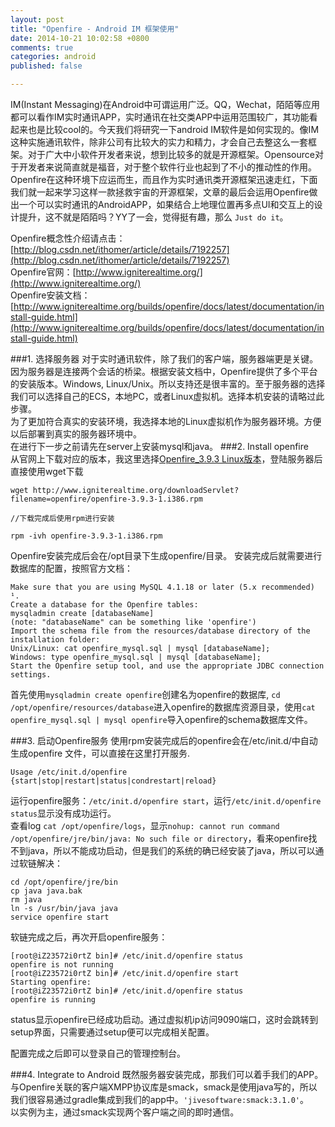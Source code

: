 ```yaml
---
layout: post
title: "Openfire - Android IM 框架使用"
date: 2014-10-21 10:02:58 +0800
comments: true
categories: android
published: false

---
```

IM(Instant Messaging)在Android中可谓运用广泛。QQ，Wechat，陌陌等应用都可以看作IM实时通讯APP，实时通讯在社交类APP中运用范围较广，其功能看起来也是比较cool的。今天我们将研究一下android IM软件是如何实现的。像IM这种实施通讯软件，除非公司有比较大的实力和精力，才会自己去整这么一套框架。对于广大中小软件开发者来说，想到比较多的就是开源框架。Opensource对于开发者来说简直就是福音，对于整个软件行业也起到了不小的推动性的作用。  
Openfire在这种环境下应运而生，而且作为实时通讯类开源框架迅速走红，下面我们就一起来学习这样一款拯救宇宙的开源框架，文章的最后会运用Openfire做出一个可以实时通讯的AndroidAPP，如果结合上地理位置再多点UI和交互上的设计提升，这不就是陌陌吗？YY了一会，觉得挺有趣，那么 `Just do it`。  

Openfire概念性介绍请点击：[http://blog.csdn.net/ithomer/article/details/7192257](http://blog.csdn.net/ithomer/article/details/7192257)  
Openfire官网：[http://www.igniterealtime.org/](http://www.igniterealtime.org/)  
Openfire安装文档：[http://www.igniterealtime.org/builds/openfire/docs/latest/documentation/install-guide.html](http://www.igniterealtime.org/builds/openfire/docs/latest/documentation/install-guide.html)

###1. 选择服务器
对于实时通讯软件，除了我们的客户端，服务器端更是关键。因为服务器是连接两个会话的桥梁。根据安装文档中，Openfire提供了多个平台的安装版本。Windows, Linux/Unix。所以支持还是很丰富的。至于服务器的选择我们可以选择自己的ECS，本地PC，或者Linux虚拟机。选择本机安装的请略过此步骤。  
为了更加符合真实的安装环境，我选择本地的Linux虚拟机作为服务器环境。方便以后部署到真实的服务器环境中。    
在进行下一步之前请先在server上安装mysql和java。
###2. Install openfire  
从官网上下载对应的版本，我这里选择[Openfire_3.9.3 Linux版本](http://www.igniterealtime.org/downloads/index.jsp)，登陆服务器后直接使用wget下载

```
wget http://www.igniterealtime.org/downloadServlet?filename=openfire/openfire-3.9.3-1.i386.rpm

//下载完成后使用rpm进行安装

rpm -ivh openfire-3.9.3-1.i386.rpm

```
Openfire安装完成后会在/opt目录下生成openfire/目录。
安装完成后就需要进行数据库的配置，按照官方文档：

```
Make sure that you are using MySQL 4.1.18 or later (5.x recommended) ¹.
Create a database for the Openfire tables:
mysqladmin create [databaseName]
(note: "databaseName" can be something like 'openfire')
Import the schema file from the resources/database directory of the installation folder:
Unix/Linux: cat openfire_mysql.sql | mysql [databaseName]; 
Windows: type openfire_mysql.sql | mysql [databaseName];
Start the Openfire setup tool, and use the appropriate JDBC connection settings.

```

首先使用`mysqladmin create openfire`创建名为openfire的数据库, `cd /opt/openfire/resources/database`进入openfire的数据库资源目录，使用`cat openfire_mysql.sql | mysql openfire`导入openfire的schema数据库文件。

###3. 启动Openfire服务
使用rpm安装完成后的openfire会在/etc/init.d/中自动生成openfire 文件，可以直接在这里打开服务.

```
Usage /etc/init.d/openfire {start|stop|restart|status|condrestart|reload}

```

运行openfire服务：`/etc/init.d/openfire start`，运行`/etc/init.d/openfire status`显示没有成功运行。  
查看log `cat /opt/openfire/logs`，显示`nohup: cannot run command /opt/openfire/jre/bin/java: No such file or directory`，看来openfire找不到java，所以不能成功启动，但是我们的系统的确已经安装了java，所以可以通过软链解决：  

```
cd /opt/openfire/jre/bin
cp java java.bak
rm java
ln -s /usr/bin/java java
service openfire start

```

软链完成之后，再次开启openfire服务：

```
[root@iZ23572i0rtZ bin]# /etc/init.d/openfire status
openfire is not running
[root@iZ23572i0rtZ bin]# /etc/init.d/openfire start
Starting openfire:
[root@iZ23572i0rtZ bin]# /etc/init.d/openfire status
openfire is running

```
status显示openfire已经成功启动。通过虚拟机ip访问9090端口，这时会跳转到setup界面，只需要通过setup便可以完成相关配置。

配置完成之后即可以登录自己的管理控制台。

###4. Integrate to Android
既然服务器安装完成，那我们可以着手我们的APP。与Openfire关联的客户端XMPP协议库是smack，smack是使用java写的，所以我们很容易通过gradle集成到我们的app中。`'jivesoftware:smack:3.1.0'`。  
以实例为主，通过smack实现两个客户端之间的即时通信。  

